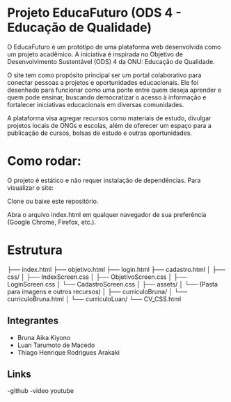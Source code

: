 # Projeto EducaFuturo (ODS 4 - Educação de Qualidade)
O EducaFuturo é um protótipo de uma plataforma web desenvolvida como um projeto acadêmico. A iniciativa é inspirada no Objetivo de Desenvolvimento Sustentável (ODS) 4 da ONU: Educação de Qualidade.

O site tem como propósito principal ser um portal colaborativo para conectar pessoas a projetos e oportunidades educacionais. Ele foi desenhado para funcionar como uma ponte entre quem deseja aprender e quem pode ensinar, buscando democratizar o acesso à informação e fortalecer iniciativas educacionais em diversas comunidades.

A plataforma visa agregar recursos como materiais de estudo, divulgar projetos locais de ONGs e escolas, além de oferecer um espaço para a publicação de cursos, bolsas de estudo e outras oportunidades.

# Como rodar:
O projeto é estático e não requer instalação de dependências. Para visualizar o site:

Clone ou baixe este repositório.

Abra o arquivo index.html em qualquer navegador de sua preferência (Google Chrome, Firefox, etc.).

# Estrutura

├── index.html
├── objetivo.html
├── login.html
├── cadastro.html
│
├── css/
│   ├── IndexScreen.css
│   ├── ObjetivoScreen.css
│   ├── LoginScreen.css
│   └── CadastroScreen.css
│
├── assets/
│   └── (Pasta para imagens e outros recursos)
│
├── curriculoBruna/
│   └── curriculoBruna.html
│
└── curriculoLuan/
    └── CV_CSS.html

## Integrantes
- Bruna Aika Kiyono 
- Luan Tarumoto de Macedo
- Thiago Henrique Rodrigues Arakaki

## Links
-github 
-video youtube 